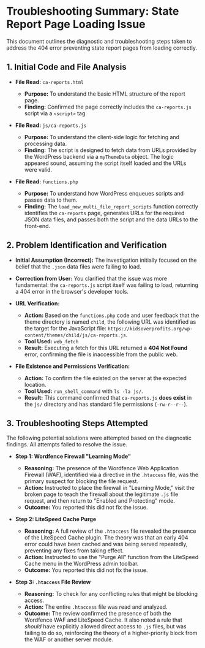 # Troubleshooting Summary: State Report Page Loading Issue

This document outlines the diagnostic and troubleshooting steps taken to address the 404 error preventing state report pages from loading correctly.

## 1. Initial Code and File Analysis

*   **File Read:** `ca-reports.html`
    *   **Purpose:** To understand the basic HTML structure of the report page.
    *   **Finding:** Confirmed the page correctly includes the `ca-reports.js` script via a `<script>` tag.

*   **File Read:** `js/ca-reports.js`
    *   **Purpose:** To understand the client-side logic for fetching and processing data.
    *   **Finding:** The script is designed to fetch data from URLs provided by the WordPress backend via a `myThemeData` object. The logic appeared sound, assuming the script itself loaded and the URLs were valid.

*   **File Read:** `functions.php`
    *   **Purpose:** To understand how WordPress enqueues scripts and passes data to them.
    *   **Finding:** The `load_new_multi_file_report_scripts` function correctly identifies the `ca-reports` page, generates URLs for the required JSON data files, and passes both the script and the data URLs to the front-end.

## 2. Problem Identification and Verification

*   **Initial Assumption (Incorrect):** The investigation initially focused on the belief that the `.json` data files were failing to load.
*   **Correction from User:** You clarified that the issue was more fundamental: the `ca-reports.js` script itself was failing to load, returning a 404 error in the browser's developer tools.

*   **URL Verification:**
    *   **Action:** Based on the `functions.php` code and user feedback that the theme directory is named `child`, the following URL was identified as the target for the JavaScript file: `https://kidsoverprofits.org/wp-content/themes/child/js/ca-reports.js`.
    *   **Tool Used:** `web_fetch`
    *   **Result:** Executing a fetch for this URL returned a **404 Not Found** error, confirming the file is inaccessible from the public web.

*   **File Existence and Permissions Verification:**
    *   **Action:** To confirm the file existed on the server at the expected location.
    *   **Tool Used:** `run_shell_command` with `ls -la js/`.
    *   **Result:** This command confirmed that `ca-reports.js` **does exist** in the `js/` directory and has standard file permissions (`-rw-r--r--`).

## 3. Troubleshooting Steps Attempted

The following potential solutions were attempted based on the diagnostic findings. All attempts failed to resolve the issue.

*   **Step 1: Wordfence Firewall "Learning Mode"**
    *   **Reasoning:** The presence of the Wordfence Web Application Firewall (WAF), identified via a directive in the `.htaccess` file, was the primary suspect for blocking the file request.
    *   **Action:** Instructed to place the firewall in "Learning Mode," visit the broken page to teach the firewall about the legitimate `.js` file request, and then return to "Enabled and Protecting" mode.
    *   **Outcome:** You reported this did not fix the issue.

*   **Step 2: LiteSpeed Cache Purge**
    *   **Reasoning:** A full review of the `.htaccess` file revealed the presence of the LiteSpeed Cache plugin. The theory was that an early 404 error could have been cached and was being served repeatedly, preventing any fixes from taking effect.
    *   **Action:** Instructed to use the "Purge All" function from the LiteSpeed Cache menu in the WordPress admin toolbar.
    *   **Outcome:** You reported this did not fix the issue.

*   **Step 3: `.htaccess` File Review**
    *   **Reasoning:** To check for any conflicting rules that might be blocking access.
    *   **Action:** The entire `.htaccess` file was read and analyzed.
    *   **Outcome:** The review confirmed the presence of both the Wordfence WAF and LiteSpeed Cache. It also noted a rule that *should* have explicitly allowed direct access to `.js` files, but was failing to do so, reinforcing the theory of a higher-priority block from the WAF or another server module.
